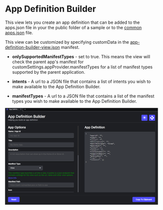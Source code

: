 # App Definition Builder

This view lets you create an app definition that can be added to the apps.json file in your the public folder of a sample or to the [common apps.json](../../apps.json) file.

This view can be customized by specifying customData in the [app-definition-builder-view.json](app-definition-builder-view.json) manifest.

- **onlySupportedManifestTypes** - set to true. This means the view will check the parent app's manifest for customSettings.appProvider.manifestTypes for a list of manifest types supported by the parent application.

- **intents** - A url to a JSON file that contains a list of intents you wish to make available to the App Definition Builder.

- **manifestTypes** - A url to a JSON file that contains a list of the manifest types you wish to make available to the App Definition Builder.

![App Definition Builder](../../../images/previews/app-definition-builder.png)
